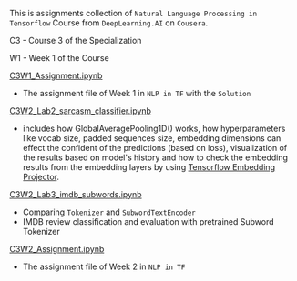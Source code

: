 This is assignments collection of `Natural Language Processing in Tensorflow` Course from `DeepLearning.AI` on `Cousera`.

C3 - Course 3 of the Specialization

W1 - Week 1 of the Course

[C3W1_Assignment.ipynb](C3W21_Assignment.ipynb)
- The assignment file of Week 1 in `NLP in TF` with the `Solution`

[C3W2_Lab2_sarcasm_classifier.ipynb](C3W2_Lab2_sarcasm_classifier.ipynb) 
- includes how GlobalAveragePooling1D() works, 
  how hyperparameters like vocab size, padded sequences size, embedding dimensions can effect the confident of the predictions (based on loss),
  visualization of the results based on model's history 
  and how to check the embedding results from the embedding layers by using [Tensorflow Embedding Projector](https://projector.tensorflow.org/).
  
[C3W2_Lab3_imdb_subwords.ipynb](C3W2_Lab3_imdb_subwords.ipynb)
- Comparing `Tokenizer` and `SubwordTextEncoder`
- IMDB review classification and evaluation with pretrained Subword Tokenizer

[C3W2_Assignment.ipynb](C3W2_Assignment.ipynb)
- The assignment file of Week 2 in `NLP in TF`
